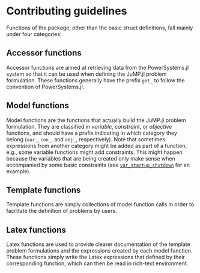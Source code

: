 # Contributing guidelines

Functions of the package, other than the basic struct definitions, fall mainly under four categories:

## Accessor functions

Accessor functions are aimed at retrieving data from the PowerSystems.jl system so that it can be used when defining the JuMP.jl problem formulation.
These functions generally have the prefix `get_` to follow the convention of PowerSystems.jl.

## Model functions

Model functions are the functions that actually build the JuMP.jl problem formulation.
They are classified in _variable_, _constraint_, or _objective_ functions, and should have a prefix indicating in which category they belong (`var_`, `con_`, and `obj_`, respectively).
Note that sometimes expressions from another category might be added as part of a function, e.g., some variable functions might add constraints.
This might happen because the variables that are being created only make sense when accompanied by some basic constraints (see [`var_startup_shutdown`](@ref) for an example).

## Template functions

Template functions are simply collections of model function calls in order to facilitate the definition of problems by users.

## Latex functions

Latex functions are used to provide clearer documentation of the template problem formulations and the expressions created by each model function.
These functions simply write the Latex expressions that defined by their corresponding function, which can then be read in rich-text environment.